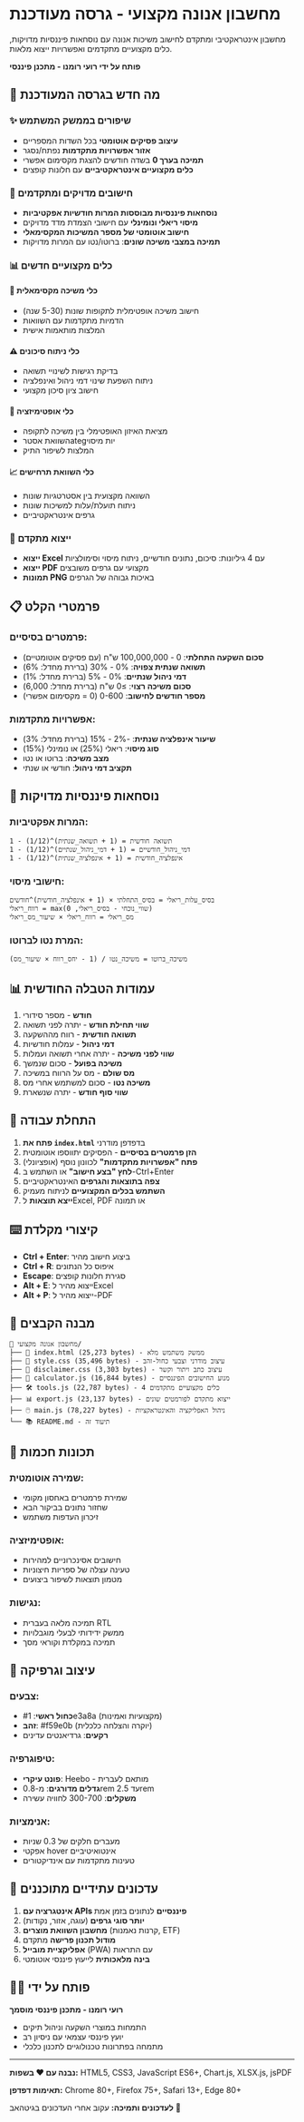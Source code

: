 # מחשבון אנונה מקצועי - גרסה מעודכנת

מחשבון אינטראקטיבי ומתקדם לחישוב משיכות אנונה עם נוסחאות פיננסיות מדויקות, כלים מקצועיים מתקדמים ואפשרויות ייצוא מלאות.

**פותח על ידי רועי רומנו - מתכנן פיננסי**

## 🌟 **מה חדש בגרסה המעודכנת**

### ✨ **שיפורים בממשק המשתמש**
- **עיצוב פסיקים אוטומטי** בכל השדות המספריים
- **אזור אפשרויות מתקדמות** נפתח/נסגר
- **תמיכה בערך 0** בשדה חודשים להצגת מקסימום אפשרי
- **כלים מקצועיים אינטראקטיביים** עם חלונות קופצים

### 🧮 **חישובים מדויקים ומתקדמים**
- **נוסחאות פיננסיות מבוססות המרות חודשיות אפקטיביות**
- **מיסוי ריאלי ונומינלי** עם חישובי הצמדת מדד מדויקים
- **חישוב אוטומטי של מספר המשיכות המקסימאלי**
- **תמיכה במצבי משיכה שונים**: ברוטו/נטו עם המרות מדויקות

### 📊 **כלים מקצועיים חדשים**

#### 🎯 **כלי משיכה מקסימאלית**
- חישוב משיכה אופטימלית לתקופות שונות (5-30 שנה)
- הדמיות מתקדמות עם השוואות
- המלצות מותאמות אישית

#### ⚠️ **כלי ניתוח סיכונים**
- בדיקת רגישות לשינויי תשואה
- ניתוח השפעת שינוי דמי ניהול ואינפלציה
- חישוב ציון סיכון מקצועי

#### 🎯 **כלי אופטימיזציה**
- מציאת האיזון האופטימלי בין משיכה לתקופה
- השוואת אסטרategיות מיסוי
- המלצות לשיפור התיק

#### 📈 **כלי השוואת תרחישים**
- השוואה מקצועית בין אסטרטגיות שונות
- ניתוח תועלת/עלות למשיכות שונות
- גרפים אינטראקטיביים

### 📄 **ייצוא מתקדם**
- **ייצוא Excel** עם 4 גיליונות: סיכום, נתונים חודשיים, ניתוח מיסוי וסימולציות
- **ייצוא PDF** מקצועי עם גרפים משובצים
- **תמונות PNG** באיכות גבוהה של הגרפים

## 📋 **פרמטרי הקלט**

### פרמטרים בסיסיים:
- **סכום השקעה התחלתי**: 0 - 100,000,000 ש"ח (עם פסיקים אוטומטיים)
- **תשואה שנתית צפויה**: 0% - 30% (ברירת מחדל: 6%)
- **דמי ניהול שנתיים**: 0% - 5% (ברירת מחדל: 1%)
- **סכום משיכה רצוי**: ≥0 ש"ח (ברירת מחדל: 6,000)
- **מספר חודשים לחישוב**: 0-600 (0 = מקסימום אפשרי)

### אפשרויות מתקדמות:
- **שיעור אינפלציה שנתית**: -2% - 15% (ברירת מחדל: 3%)
- **סוג מיסוי**: ריאלי (25%) או נומינלי (15%)
- **מצב משיכה**: ברוטו או נטו
- **תקציב דמי ניהול**: חודשי או שנתי

## 🔬 **נוסחאות פיננסיות מדויקות**

### המרות אפקטיביות:
```
תשואה חודשית = (1 + תשואה_שנתית)^(1/12) - 1
דמי_ניהול_חודשיים = (1 + דמי_ניהול_שנתיים)^(1/12) - 1
אינפלציה_חודשית = (1 + אינפלציה_שנתית)^(1/12) - 1
```

### חישובי מיסוי:
```
בסיס_עלות_ריאלי = בסיס_התחלתי × (1 + אינפלציה_חודשית)^חודשים
רווח_ריאלי = max(שווי_נוכחי - בסיס_ריאלי, 0)
מס_ריאלי = רווח_ריאלי × שיעור_מס_ריאלי
```

### המרת נטו לברוטו:
```
משיכה_ברוטו = משיכה_נטו / (1 - יחס_רווח × שיעור_מס)
```

## 📊 **עמודות הטבלה החודשית**

1. **חודש** - מספר סידורי
2. **שווי תחילת חודש** - יתרה לפני תשואה
3. **תשואה חודשית** - רווח מההשקעה
4. **דמי ניהול** - עמלות חודשיות
5. **שווי לפני משיכה** - יתרה אחרי תשואה ועמלות
6. **משיכה בפועל** - סכום שנמשך
7. **מס שולם** - מס על הרווח במשיכה
8. **משיכה נטו** - סכום למשתמש אחרי מס
9. **שווי סוף חודש** - יתרה שנשארת

## 🚀 **התחלת עבודה**

1. **פתח את `index.html`** בדפדפן מודרני
2. **הזן פרמטרים בסיסיים** - הפסיקים יתווספו אוטומטית
3. **פתח "אפשרויות מתקדמות"** לכוונון נוסף (אופציונלי)
4. **לחץ "בצע חישוב"** או השתמש ב-Ctrl+Enter
5. **צפה בתוצאות והגרפים** האינטראקטיביים
6. **השתמש בכלים המקצועיים** לניתוח מעמיק
7. **ייצא תוצאות** לExcel, PDF או תמונה

## ⌨️ **קיצורי מקלדת**

- **Ctrl + Enter**: ביצוע חישוב מהיר
- **Ctrl + R**: איפוס כל הנתונים
- **Escape**: סגירת חלונות קופצים
- **Alt + E**: ייצוא מהיר לExcel
- **Alt + P**: ייצוא מהיר ל-PDF

## 📁 **מבנה הקבצים**

```
📂 מחשבון אנונה מקצועי/
├── 📄 index.html (25,273 bytes) - ממשק משתמש מלא
├── 🎨 style.css (35,496 bytes) - עיצוב מודרני וצבעי כחול-זהב
├── 📜 disclaimer.css (3,303 bytes) - עיצוב כתב ויתור וקשר
├── 🧮 calculator.js (16,844 bytes) - מנוע החישובים הפיננסיים
├── 🛠️ tools.js (22,787 bytes) - 4 כלים מקצועיים מתקדמים
├── 📊 export.js (23,137 bytes) - ייצוא מתקדם לפורמטים שונים
├── 🖱️ main.js (78,227 bytes) - ניהול האפליקציה והאינטראקציות
└── 📚 README.md - תיעוד זה
```

## 💾 **תכונות חכמות**

### שמירה אוטומטית:
- שמירת פרמטרים באחסון מקומי
- שחזור נתונים בביקור הבא
- זיכרון העדפות משתמש

### אופטימיזציה:
- חישובים אסינכרוניים למהירות
- טעינה עצלה של ספריות חיצוניות
- מטמון תוצאות לשיפור ביצועים

### נגישות:
- תמיכה מלאה בעברית RTL
- ממשק ידידותי לבעלי מוגבלויות
- תמיכה במקלדת וקוראי מסך

## 🎨 **עיצוב וגרפיקה**

### צבעים:
- **כחול ראשי**: #1e3a8a (מקצועיות ואמינות)
- **זהב**: #f59e0b (יוקרה והצלחה כלכלית)
- **רקעים**: גרדיאנטים עדינים

### טיפוגרפיה:
- **פונט עיקרי**: Heebo - מותאם לעברית
- **גדלים מדורגים**: מ-0.8rem עד 2.5rem
- **משקלים**: 300-700 לחוויה עשירה

### אנימציות:
- מעברים חלקים של 0.3 שניות
- אפקטי hover אינטואיטיביים
- טעינות מתקדמות עם אינדיקטורים

## 🔄 **עדכונים עתידיים מתוכננים**

1. **אינטגרציה עם APIs פיננסיים** לנתונים בזמן אמת
2. **יותר סוגי גרפים** (עוגה, אזור, נקודות)
3. **מחשבון השוואת מוצרים** (קרנות נאמנות, ETF)
4. **מודול תכנון פרישה** מתקדם
5. **אפליקציית מובייל** (PWA) עם התראות
6. **בינה מלאכותית** לייעוץ פיננסי אוטומטי

## 👨‍💼 **פותח על ידי**

**רועי רומנו - מתכנן פיננסי מוסמך**
- התמחות במוצרי השקעה וניהול תיקים
- יועץ פיננסי עצמאי עם ניסיון רב
- מתמחה בפתרונות טכנולוגיים לתכנון כלכלי

---

**נבנה עם ❤️ בשפות:** HTML5, CSS3, JavaScript ES6+, Chart.js, XLSX.js, jsPDF

**תאימות דפדפן:** Chrome 80+, Firefox 75+, Safari 13+, Edge 80+

**לעדכונים ותמיכה:** עקוב אחרי העדכונים בגיטהאב 🚀